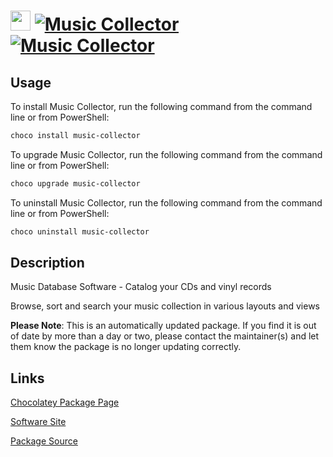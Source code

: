 ﻿# <img src="https://cdn.jsdelivr.net/gh/mkevenaar/chocolatey-packages@a06d6a19bb5dcb0ef64e72a8336d7e4cb0fe88e0/icons/music-collector.png" width="32" height="32"/> [![Music Collector](https://img.shields.io/chocolatey/v/music-collector.svg?label=Music+Collector)](https://community.chocolatey.org/packages/music-collector) [![Music Collector](https://img.shields.io/chocolatey/dt/music-collector.svg)](https://community.chocolatey.org/packages/music-collector)

## Usage

To install Music Collector, run the following command from the command line or from PowerShell:

```powershell
choco install music-collector
```

To upgrade Music Collector, run the following command from the command line or from PowerShell:

```powershell
choco upgrade music-collector
```

To uninstall Music Collector, run the following command from the command line or from PowerShell:

```powershell
choco uninstall music-collector
```

## Description

Music Database Software - Catalog your CDs and vinyl records

Browse, sort and search your music collection in various layouts and views

**Please Note**: This is an automatically updated package. If you find it is
out of date by more than a day or two, please contact the maintainer(s) and
let them know the package is no longer updating correctly.


## Links

[Chocolatey Package Page](https://community.chocolatey.org/packages/music-collector)

[Software Site](https://www.collectorz.com/music/music-collector)

[Package Source](https://github.com/mkevenaar/chocolatey-packages/tree/master/automatic/music-collector)

